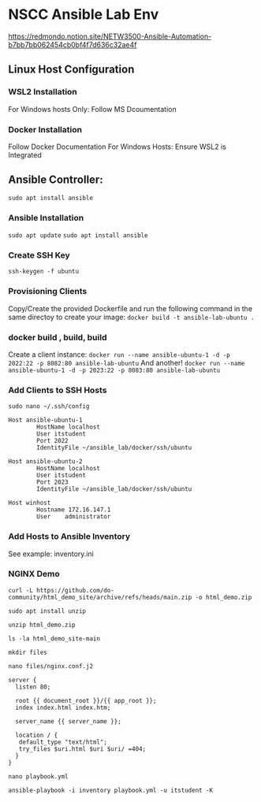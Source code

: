 # NSCC Ansible Lab Env
https://redmondo.notion.site/NETW3500-Ansible-Automation-b7bb7bb062454cb0bf4f7d636c32ae4f
## Linux Host Configuration

### WSL2 Installation
For Windows hosts Only: Follow MS Dcoumentation 

### Docker Installation
 Follow Docker Documentation
 For Windows Hosts: Ensure WSL2 is Integrated

## Ansible Controller:
`sudo apt install ansible`
### Ansible Installation
`sudo apt update`
`sudo apt install ansible`

### Create SSH Key
`ssh-keygen -f ubuntu`

### Provisioning Clients
Copy/Create the provided Dockerfile and run the following command in the same directoy to create your image:
`docker build -t ansible-lab-ubuntu .`

### docker build , build, build
Create a client instance:
`docker run --name ansible-ubuntu-1 -d -p 2022:22 -p 8082:80 ansible-lab-ubuntu`
And another!
`docker run --name ansible-ubuntu-1 -d -p 2023:22 -p 8083:80 ansible-lab-ubuntu`

### Add Clients to SSH Hosts
`sudo nano ~/.ssh/config`

``` 
Host ansible-ubuntu-1
        HostName localhost
        User itstudent
        Port 2022
        IdentityFile ~/ansible_lab/docker/ssh/ubuntu

Host ansible-ubuntu-2
        HostName localhost
        User itstudent
        Port 2023
        IdentityFile ~/ansible_lab/docker/ssh/ubuntu

Host winhost
        Hostname 172.16.147.1
        User    administrator
```

### Add Hosts to Ansible Inventory

See example: inventory.ini


### NGINX Demo
`curl -L https://github.com/do-community/html_demo_site/archive/refs/heads/main.zip -o html_demo.zip`

`sudo apt install unzip`

`unzip html_demo.zip`

`ls -la html_demo_site-main`

`mkdir files`

`nano files/nginx.conf.j2`

```
server {
  listen 80;

  root {{ document_root }}/{{ app_root }};
  index index.html index.htm;

  server_name {{ server_name }};
  
  location / {
   default_type "text/html";
   try_files $uri.html $uri $uri/ =404;
  }
}
```

`nano playbook.yml`

`ansible-playbook -i inventory playbook.yml -u itstudent -K`